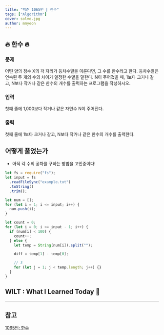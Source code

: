 ```yaml
---
title: "백준 1065번 | 한수"
tags: ["Algorithm"]
cover: solve.jpg
author: mmyeon
---
```


## 🔥 한수 🔥

### 문제

어떤 양의 정수 X의 각 자리가 등차수열을 이룬다면, 그 수를 한수라고 한다. 등차수열은 연속된 두 개의 수의 차이가 일정한 수열을 말한다. N이 주어졌을 때, 1보다 크거나 같고, N보다 작거나 같은 한수의 개수를 출력하는 프로그램을 작성하시오.

### 입력

첫째 줄에 1,000보다 작거나 같은 자연수 N이 주어진다.

### 출력

첫째 줄에 1보다 크거나 같고, N보다 작거나 같은 한수의 개수를 출력한다.

## 어떻게 풀었는가

- 아직 각 수의 공차를 구하는 방법을 고민중이다!

```js
let fs = require("fs");
let input = fs
  .readFileSync("example.txt")
  .toString()
  .trim();

let num = [];
for (let i = 1; i <= input; i++) {
  num.push(i);
}

let count = 0;
for (let i = 0; i <= input - 1; i++) {
  if (num[i] < 100) {
    count++;
  } else {
    let temp = String(num[i]).split("");

    diff = temp[1] - temp[0];

    // 3
    for (let j = 1; j < temp.length; j++) {}
  }
}
```

## WILT : What I Learned Today 🤔

---

## 참고

[1065번: 한수](https://www.acmicpc.net/problem/1065)
